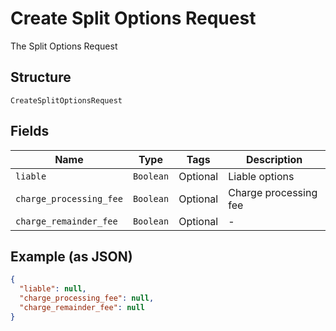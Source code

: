 
# Create Split Options Request

The Split Options Request

## Structure

`CreateSplitOptionsRequest`

## Fields

| Name | Type | Tags | Description |
|  --- | --- | --- | --- |
| `liable` | `Boolean` | Optional | Liable options |
| `charge_processing_fee` | `Boolean` | Optional | Charge processing fee |
| `charge_remainder_fee` | `Boolean` | Optional | - |

## Example (as JSON)

```json
{
  "liable": null,
  "charge_processing_fee": null,
  "charge_remainder_fee": null
}
```

